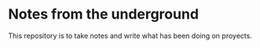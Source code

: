 # Notes from the underground

This repository is to take notes and write what has been doing on proyects.





